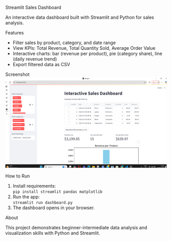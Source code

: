  Streamlit Sales Dashboard

An interactive data dashboard built with Streamlit and Python for sales analysis.

 Features
- Filter sales by product, category, and date range
- View KPIs: Total Revenue, Total Quantity Sold, Average Order Value
- Interactive charts: bar (revenue per product), pie (category share), line (daily revenue trend)
- Export filtered data as CSV

 Screenshot
![Dashboard Screenshot](README.MD.png)



How to Run

1. Install requirements:  
   `pip install streamlit pandas matplotlib`
2. Run the app:  
   `streamlit run dashboard.py`
3. The dashboard opens in your browser.

 About

This project demonstrates beginner-intermediate data analysis and visualization skills with Python and Streamlit.

